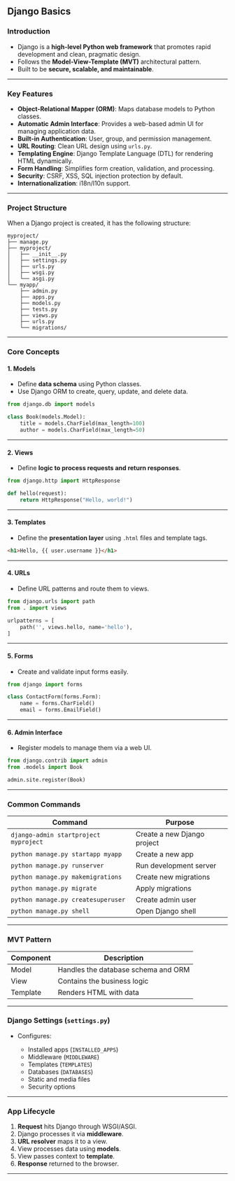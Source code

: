 ## **Django Basics**

### **Introduction**

* Django is a **high-level Python web framework** that promotes rapid development and clean, pragmatic design.
* Follows the **Model-View-Template (MVT)** architectural pattern.
* Built to be **secure, scalable, and maintainable**.

---

### **Key Features**

* **Object-Relational Mapper (ORM)**: Maps database models to Python classes.
* **Automatic Admin Interface**: Provides a web-based admin UI for managing application data.
* **Built-in Authentication**: User, group, and permission management.
* **URL Routing**: Clean URL design using `urls.py`.
* **Templating Engine**: Django Template Language (DTL) for rendering HTML dynamically.
* **Form Handling**: Simplifies form creation, validation, and processing.
* **Security**: CSRF, XSS, SQL injection protection by default.
* **Internationalization**: i18n/l10n support.

---

### **Project Structure**

When a Django project is created, it has the following structure:

```
myproject/
├── manage.py
├── myproject/
│   ├── __init__.py
│   ├── settings.py
│   ├── urls.py
│   ├── wsgi.py
│   └── asgi.py
└── myapp/
    ├── admin.py
    ├── apps.py
    ├── models.py
    ├── tests.py
    ├── views.py
    ├── urls.py
    └── migrations/
```

---

### **Core Concepts**

#### **1. Models**

* Define **data schema** using Python classes.
* Use Django ORM to create, query, update, and delete data.

```python
from django.db import models

class Book(models.Model):
    title = models.CharField(max_length=100)
    author = models.CharField(max_length=50)
```

---

#### **2. Views**

* Define **logic to process requests and return responses**.

```python
from django.http import HttpResponse

def hello(request):
    return HttpResponse("Hello, world!")
```

---

#### **3. Templates**

* Define the **presentation layer** using `.html` files and template tags.

```html
<h1>Hello, {{ user.username }}</h1>
```

---

#### **4. URLs**

* Define URL patterns and route them to views.

```python
from django.urls import path
from . import views

urlpatterns = [
    path('', views.hello, name='hello'),
]
```

---

#### **5. Forms**

* Create and validate input forms easily.

```python
from django import forms

class ContactForm(forms.Form):
    name = forms.CharField()
    email = forms.EmailField()
```

---

#### **6. Admin Interface**

* Register models to manage them via a web UI.

```python
from django.contrib import admin
from .models import Book

admin.site.register(Book)
```

---

### **Common Commands**

| Command                               | Purpose                     |
| ------------------------------------- | --------------------------- |
| `django-admin startproject myproject` | Create a new Django project |
| `python manage.py startapp myapp`     | Create a new app            |
| `python manage.py runserver`          | Run development server      |
| `python manage.py makemigrations`     | Create new migrations       |
| `python manage.py migrate`            | Apply migrations            |
| `python manage.py createsuperuser`    | Create admin user           |
| `python manage.py shell`              | Open Django shell           |

---

### **MVT Pattern**

| Component | Description                         |
| --------- | ----------------------------------- |
| Model     | Handles the database schema and ORM |
| View      | Contains the business logic         |
| Template  | Renders HTML with data              |

---

### **Django Settings (`settings.py`)**

* Configures:

  * Installed apps (`INSTALLED_APPS`)
  * Middleware (`MIDDLEWARE`)
  * Templates (`TEMPLATES`)
  * Databases (`DATABASES`)
  * Static and media files
  * Security options

---

### **App Lifecycle**

1. **Request** hits Django through WSGI/ASGI.
2. Django processes it via **middleware**.
3. **URL resolver** maps it to a view.
4. View processes data using **models**.
5. View passes context to **template**.
6. **Response** returned to the browser.

---
